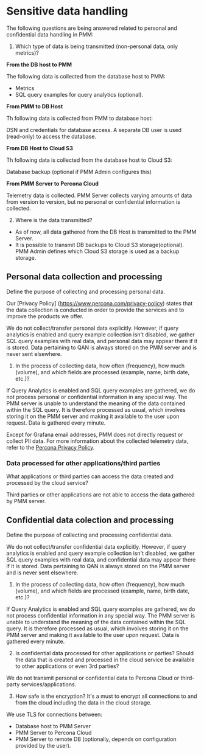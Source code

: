 # Sensitive data handling

The following questions are being answered related to personal and confidential data handling in PMM:

1. Which type of data is being transmitted (non-personal data, only metrics)?

**From the DB host to PMM**

The following data is collected from the database host to PMM:

- Metrics
- SQL query examples for query analytics (optional).

**From PMM to DB Host**

Th following data is collected from PMM to database host:

DSN and credentials for database access. A separate DB user is used (read-only) to access the database.

**From DB Host to Cloud S3**

Th following data is collected from the database host to Cloud S3:

Database backup (optional if PMM Admin configures this)

**From PMM Server to Percona Cloud**

Telemetry data is collected. PMM Server collects varying amounts of data from version to version, but no personal or confidential information is collected.

2. Where is the data transmitted?

- As of now, all data gathered from the DB Host is transmitted to the PMM Server.
- It is possible to transmit DB backups to Cloud S3 storage(optional). PMM Admin defines which Cloud S3 storage is used as a backup storage.

## Personal data collection and processing 

Define the purpose of collecting and processing personal data.

Our [Privacy Policy] (https://www.percona.com/privacy-policy) states that the data collection is conducted in order to provide the services and to improve the products we offer.

We do not collect/transfer personal data explicitly. However, if query analytics is enabled and query example collection isn't disabled, we gather SQL query examples with real data, and personal data may appear there if it is stored. Data pertaining to QAN is always stored on the PMM server and is never sent elsewhere.

1. In the process of collecting data, how often (frequency), how much (volume), and which fields are processed (example, name, birth date, etc.)?

If Query Analytics is enabled and SQL query examples are gathered, we do not process personal or confidential information in any special way. The PMM server is unable to understand the meaning of the data contained within the SQL query. It is therefore processed as usual, which involves storing it on the PMM server and making it available to the user upon request. Data is gathered every minute.

Except for Grafana email addresses, PMM does not directly request or collect PII data. For more information about the collected telemetry data, refer to the [Percona Privacy Policy](http://www.percona.com/privacy-policy/).

### Data processed for other applications/third parties

What applications or third parties can access the data created and processed by the cloud service?

Third parties or other applications are not able to access the data gathered by PMM server.

## Confidential data colection and processing 

Define the purpose of collecting and processing confidential data.

We do not collect/transfer confidential data explicitly. However, if query analytics is enabled and query example collection isn't disabled, we gather SQL query examples with real data, and confidential data may appear there if it is stored. Data pertaining to QAN is always stored on the PMM server and is never sent elsewhere.

1. In the process of collecting data, how often (frequency), how much (volume), and which fields are processed (example, name, birth date, etc.)?


If Query Analytics is enabled and SQL query examples are gathered, we do not process confidential information in any special way. The PMM server is unable to understand the meaning of the data contained within the SQL query. It is therefore processed as usual, which involves storing it on the PMM server and making it available to the user upon request. Data is gathered every minute.

2. Is confidential data processed for other applications or parties? Should the data that is created and processed in the cloud service be available to other applications or even 3rd parties?

We do not transmit personal or confidential data to Percona Cloud or third-party services/applications.

3. How safe is the encryption? It's a must to encrypt all connections to and from the cloud including the data in the cloud storage.

We use TLS for connections between:

- Database host to PMM Server
- PMM Server to Percona Cloud
- PMM Server to remote DB (optionally, depends on configuration provided by the user).

